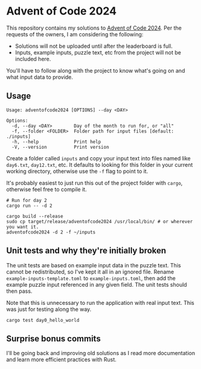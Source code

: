 # Advent of Code 2024

This repository contains my solutions to [Advent of Code 2024](https://adventofcode.com/2024/). Per the requests of the owners, I am considering the following:

* Solutions will not be uploaded until after the leaderboard is full.
* Inputs, example inputs, puzzle text, etc from the project will not be included here.

You'll have to follow along with the project to know what's going on and what input data to provide.

## Usage

```
Usage: adventofcode2024 [OPTIONS] --day <DAY>

Options:
  -d, --day <DAY>        Day of the month to run for, or "all"
  -f, --folder <FOLDER>  Folder path for input files [default: ./inputs]
  -h, --help             Print help
  -V, --version          Print version
```

Create a folder called `inputs` and copy your input text into files named like `day6.txt`, `day12.txt`, etc. It defaults to looking for this folder in your current working directory, otherwise use the `-f` flag to point to it.

It's probably easiest to just run this out of the project folder with `cargo`, otherwise feel free to compile it.

```
# Run for day 2
cargo run -- -d 2
```

```
cargo build --release
sudo cp target/release/adventofcode2024 /usr/local/bin/ # or wherever you want it.
adventofcode2024 -d 2 -f ~/inputs
```

## Unit tests and why they're initially broken

The unit tests are based on example input data in the puzzle text. This cannot be redistributed, so I've kept it all in an ignored file. Rename `example-inputs-template.toml` to `example-inputs.toml`, then add the example puzzle input referenced in any given field. The unit tests should then pass.

Note that this is unnecessary to run the application with real input text. This was just for testing along the way.

```
cargo test day0_hello_world
```

## Surprise bonus commits

I'll be going back and improving old solutions as I read more documentation and learn more efficient practices with Rust.